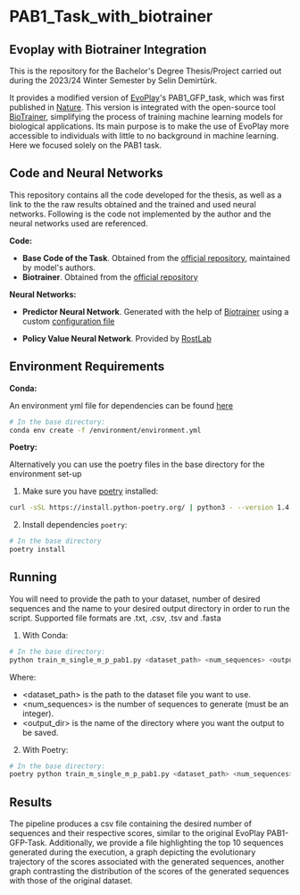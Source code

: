 # PAB1_Task_with_biotrainer

## Evoplay with Biotrainer Integration

This is the repository for the Bachelor's Degree Thesis/Project carried out during the 2023/24 Winter Semester by Selin Demirtürk.

It provides a modified version of [EvoPlay](https://github.com/melobio/EvoPlay)'s PAB1_GFP_task, which was first published in [Nature](https://www.nature.com/articles/s42256-023-00691-9). This version is integrated with the open-source tool [BioTrainer](https://github.com/sacdallago/biotrainer), simplifying the process of training machine learning models for biological applications. Its main purpose is to make the use of EvoPlay more accessible to individuals with little to no background in machine learning. Here we focused solely on the PAB1 task.

## Code and Neural Networks

This repository contains all the code developed for the thesis, as well as a link to the the raw results obtained and the trained and used neural networks. Following is the code not implemented by the author and the neural networks used are referenced.

**Code:**

* **Base Code of the Task**. Obtained from the [official repository](https://github.com/melobio/EvoPlay/tree/main/code/PAB1_GFP_task), maintained by model's authors.
* **Biotrainer**. Obtained from the [official repository](https://github.com/sacdallago/biotrainer)

**Neural Networks:**

* **Predictor Neural Network**. Generated with the help of [Biotrainer](https://github.com/sacdallago/biotrainer) using a custom [configuration file](https://github.com/selindemirtuerk/BachelorThesis-PAB1_Task_with_biotrainer/blob/main/oracle_training/config.yml)

* **Policy Value Neural Network**. Provided by [RostLab](https://www.cs.cit.tum.de/en/bio/home/)

## Environment Requirements

**Conda:**

An environment yml file for dependencies can be found [here](https://github.com/selindemirtuerk/BachelorThesis-PAB1_Task_with_biotrainer/blob/main/environment/environment.yml)

```bash
# In the base directory:
conda env create -f /environment/environment.yml
```

**Poetry:**

Alternatively you can use the poetry files in the base directory for the environment set-up

1. Make sure you have [poetry](https://python-poetry.org/) installed: 
```bash
curl -sSL https://install.python-poetry.org/ | python3 - --version 1.4.2
```

2. Install dependencies `poetry`:
```bash
# In the base directory
poetry install
```

## Running

You will need to provide the path to your dataset, number of desired sequences and the name to your desired output directory in order to run the script. Supported file formats are .txt, .csv, .tsv and .fasta

1. With Conda:

```bash
# In the base directory:
python train_m_single_m_p_pab1.py <dataset_path> <num_sequences> <output_dir>
```

Where:
- <dataset_path> is the path to the dataset file you want to use.
- <num_sequences> is the number of sequences to generate (must be an integer).
- <output_dir> is the name of the directory where you want the output to be saved.

2. With Poetry:

```bash
# In the base directory:
poetry python train_m_single_m_p_pab1.py <dataset_path> <num_sequences> <output_dir>
```

## Results

The pipeline produces a csv file containing the desired number of sequences and their respective scores, similar to the original EvoPlay PAB1-GFP-Task. Additionally, we provide a file highlighting the top 10 sequences generated during the execution, a graph depicting the evolutionary trajectory of the scores associated with the generated sequences, another graph contrasting the distribution of the scores of the generated sequences with those of the original dataset.

 


